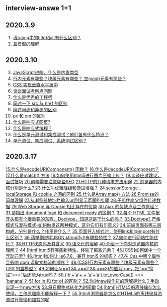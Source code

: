 ## interview-answe 1+1

## 2020.3.9

1. [请问img中的title和alt有什么区别？](https://github.com/webVueBlog/interview-answe/issues/1)
2. [盒模型的理解](https://github.com/webVueBlog/interview-answe/issues/2)

## 2020.3.10

3. [JavaScript进阶，什么是内置类型](https://github.com/webVueBlog/interview-answe/issues/3)
4. [行内元素有哪些？块级元素有哪些？ 空(void)元素有那些？](https://github.com/webVueBlog/interview-answe/issues/4)
5. [CSS 实现垂直水平居中 ](https://github.com/webVueBlog/interview-answe/issues/5)
6. [谈谈面试考察点问题](https://github.com/webVueBlog/interview-answe/issues/6)
7. [什么是优秀的工程师 ](https://github.com/webVueBlog/interview-answe/issues/7)
8. [简述一下 src 与 href 的区别 ](https://github.com/webVueBlog/interview-answe/issues/8)
9. [简述同步和异步的区别](https://github.com/webVueBlog/interview-answe/issues/9)
10. [px 和 em 的区别](https://github.com/webVueBlog/interview-answe/issues/10)
11. [什么是响应式网页? ](https://github.com/webVueBlog/interview-answe/issues/11)
12. [什么是响应式编程？](https://github.com/webVueBlog/interview-answe/issues/12)
13. [什么是单元测试和集成测试？他们各有什么特点？](https://github.com/webVueBlog/interview-answe/issues/13)
14. [单元测试、集成测试、系统测试区别？](https://github.com/webVueBlog/interview-answe/issues/14)

## 2020.3.17

[15.什么是encodeURIComponent() 函数？](https://github.com/webVueBlog/interview-answe/issues/15)
[16.什么是decodeURIComponent？](https://github.com/webVueBlog/interview-answe/issues/16)
[17.什么是match() 方法](https://github.com/webVueBlog/interview-answe/issues/17)
[18.如何使用html5进行图片压缩上传？](https://github.com/webVueBlog/interview-answe/issues/18)
[19.谈谈应试建议，面试技巧](https://github.com/webVueBlog/interview-answe/issues/19)
[20.前端需要注意哪些SEO](https://github.com/webVueBlog/interview-answe/issues/20)
[21.HTTP的几种请求方法用途](https://github.com/webVueBlog/interview-answe/issues/21)
[22.浏览器的内核分别是什么?](https://github.com/webVueBlog/interview-answe/issues/22)
[23.什么叫优雅降级和渐进增强？](https://github.com/webVueBlog/interview-answe/issues/23)
[24.sessionStorage 、localStorage 和 cookie 之间的区别](https://github.com/webVueBlog/interview-answe/issues/24)
[25.什么是Array map() 方法](https://github.com/webVueBlog/interview-answe/issues/25)
[26.Promise的简单理解](https://github.com/webVueBlog/interview-answe/issues/26)
[27.从浏览器地址栏输入url到显示页面的步骤](https://github.com/webVueBlog/interview-answe/issues/27)
[28.子组件向父组件传递数据](https://github.com/webVueBlog/interview-answe/issues/28)
[29.Web Storage 与 Cookie 相比存在的优势](https://github.com/webVueBlog/interview-answe/issues/29)
[30.Ajax 的优缺点及工作原理？](https://github.com/webVueBlog/interview-answe/issues/30)
[31.请指出 document load 和 document ready 的区别？](https://github.com/webVueBlog/interview-answe/issues/31)
[32.每个 HTML 文件里开头都有个很重要的东西，Doctype，知道这是干什么的吗？](https://github.com/webVueBlog/interview-answe/issues/32)
[33.Doctype? 严格模式与混杂模式-如何触发这两种模式，区分它们有何意义?](https://github.com/webVueBlog/interview-answe/issues/33)
[34.前端页面有哪三层构成，分别是什么？作用是什么？](https://github.com/webVueBlog/interview-answe/issues/34)
[35.页面导入样式时，使用link和@import有什么区别？](https://github.com/webVueBlog/interview-answe/issues/35)
[36.请举例说明JSON.stringify()有哪些特性？](https://github.com/webVueBlog/interview-answe/issues/36)
[37.如何进行网站性能优化？](https://github.com/webVueBlog/interview-answe/issues/37)
[38.HTTP状态码及其含义](https://github.com/webVueBlog/interview-answe/issues/38)
[39.语义化的理解](https://github.com/webVueBlog/interview-answe/issues/39)
[40.介绍一下你对浏览器内核的理解？](https://github.com/webVueBlog/interview-answe/issues/40)
[44.[html]html5有哪些新特性、移除了那些元素？](https://github.com/webVueBlog/interview-answe/issues/44)
[45.[CSS]如何居中一个浮动元素?](https://github.com/webVueBlog/interview-answe/issues/45)
[46.[html]如何让 ie6,7,8，兼容 html5 的标签？](https://github.com/webVueBlog/interview-answe/issues/46)
[47.在 Css 中哪个属性会影响 dom 读取文档流的顺序？](https://github.com/webVueBlog/interview-answe/issues/47)
[48.[CSS]行内元素有哪些？块级元素有哪些？CSS 的盒模型？](https://github.com/webVueBlog/interview-answe/issues/48)
[49.如何让(a==1 && a==2 && a==3)的值为true，把"=="换成"==="后还能为true吗？](https://github.com/webVueBlog/interview-answe/issues/49)
[50.('b'+'a'+ + 'a'+'a').toLowerCase() === 'banana'？](https://github.com/webVueBlog/interview-answe/issues/50)
[51.for in 和 for of 的区别？ ](https://github.com/webVueBlog/interview-answe/issues/51)
[52.你对new操作符的理解是什么？手动实现一个new方法](https://github.com/webVueBlog/interview-answe/issues/52)
[53.将日期格式转化为时间戳](https://github.com/webVueBlog/interview-answe/issues/53)
[54.[html]HTML5的离线储存怎么使用，工作原理能不能解释一下？](https://github.com/webVueBlog/interview-answe/issues/54)
[55.[html]浏览器是怎么对HTML5的离线储存资源进行管理和加载的呢](https://github.com/webVueBlog/interview-answe/issues/55)
